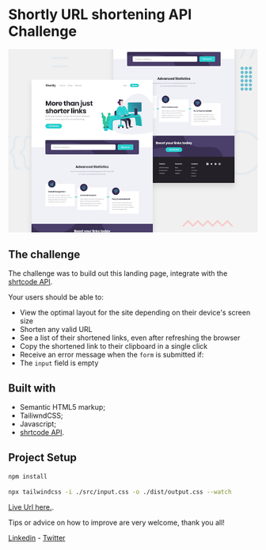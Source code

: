 # Shortly URL shortening API Challenge

![Design preview for the Shortly URL shortening API coding challenge](./design/desktop-preview.jpg)


## The challenge

The  challenge was to build out this landing page, integrate with the [shrtcode API](https://app.shrtco.de/).

Your users should be able to:

- View the optimal layout for the site depending on their device's screen size
- Shorten any valid URL
- See a list of their shortened links, even after refreshing the browser
- Copy the shortened link to their clipboard in a single click
- Receive an error message when the `form` is submitted if:
- The `input` field is empty
## Built with

- Semantic HTML5 markup;
- TailiwndCSS;
- Javascript;
- [shrtcode API](https://app.shrtco.de/).

## Project Setup

```sh
npm install 
```

```sh
npx tailwindcss -i ./src/input.css -o ./dist/output.css --watch
```

[Live Url here.](https://url-shortening-web-app.vercel.app/).

Tips or advice on how to improve are very welcome, thank you all!

[Linkedin](https://www.linkedin.com/in/miguelmpsilva/) -
[Twitter](https://twitter.com/Miguelmpsilva) 

